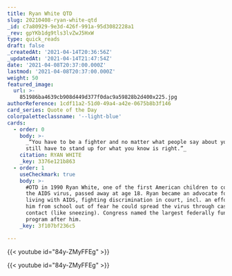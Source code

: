 ```yaml
---
title: Ryan White QTD
slug: 20210408-ryan-white-qtd
_id: c7a80929-9e3d-426f-991a-95d3082228a1
_rev: gpYKb1dg9tls3lvZwJ5HxW
type: quick_reads
draft: false
_createdAt: '2021-04-14T20:36:56Z'
_updatedAt: '2021-04-14T21:47:54Z'
date: '2021-04-08T20:37:00.000Z'
lastmod: '2021-04-08T20:37:00.000Z'
weight: 50
featured_image:
  url: >-
    851986ba4639cb908d449d377f0dac9a59828b2d400x225.jpg
authorReference: 1cdf11a2-51d0-49a4-a42e-0675b8b3f146
card_series: Quote of the Day
colorpaletteclassname: '--light-blue'
cards:
  - order: 0
    body: >-
      _“You have to be a fighter and no matter what people say about you, you
      still have to stand up for what you know is right.”_
    citation: RYAN WHITE
    _key: 3376e121b863
  - order: 1
    useCheckmark: true
    body: >-
      #OTD in 1990 Ryan White, one of the first American children to contract
      the AIDS virus, passed away at age 18. Ryan became an advocate for those
      living with AIDS, fighting discrimination in court, incl. an effort to bar
      him from school out of fear he could spread the virus through casual
      contact (like sneezing). Congress named the largest federally funded AIDS
      program after him.
    _key: 3f107bf236c5

---
```

{{< youtube id="84y-ZMyFFEg" >}}

{{< youtube id="84y-ZMyFFEg" >}}